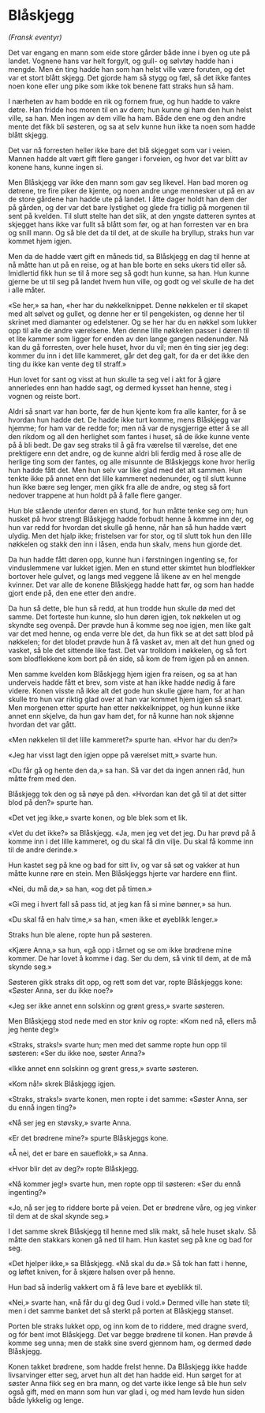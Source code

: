 # Blåskjegg

*(Fransk eventyr)*

Det var engang en mann som eide store gårder både inne i byen og ute på landet. Vognene hans var helt forgylt, og gull- og sølvtøy hadde han i mengde. Men én ting hadde han som han helst ville være foruten, og det var et stort blått skjegg. Det gjorde ham så stygg og fæl, så det ikke fantes noen kone eller ung pike som ikke tok benene fatt straks hun så ham.

I nærheten av ham bodde en rik og fornem frue, og hun hadde to vakre døtre. Han fridde hos moren til en av dem; hun kunne gi ham den hun helst ville, sa han. Men ingen av dem ville ha ham. Både den ene og den andre mente det fikk bli søsteren, og sa at selv kunne hun ikke ta noen som hadde blått skjegg.

Det var nå forresten heller ikke bare det blå skjegget som var i veien. Mannen hadde alt vært gift flere ganger i forveien, og hvor det var blitt av konene hans, kunne ingen si.

Men Blåskjegg var ikke den mann som gav seg likevel. Han bad moren og døtrene, tre fire piker de kjente, og noen andre unge mennesker ut på en av de store gårdene han hadde ute på landet. I åtte dager holdt han dem der på gården, og der var det bare lystighet og glede fra tidlig på morgenen til sent på kvelden. Til slutt stelte han det slik, at den yngste datteren syntes at skjegget hans ikke var fullt så blått som før, og at han forresten var en bra og snill mann. Og så ble det da til det, at de skulle ha bryllup, straks hun var kommet hjem igjen.

Men da de hadde vært gift en måneds tid, sa Blåskjegg en dag til henne at nå måtte han ut på en reise, og at han ble borte en seks ukers tid eller så. Imidlertid fikk hun se til å more seg så godt hun kunne, sa han. Hun kunne gjerne be ut til seg på landet hvem hun ville, og godt og vel skulle de ha det i alle måter.

«Se her,» sa han, «her har du nøkkelknippet. Denne nøkkelen er til skapet med alt sølvet og gullet, og denne her er til pengekisten, og denne her til skrinet med diamanter og edelstener. Og se her har du en nøkkel som lukker opp til alle de andre værelsene. Men denne lille nøkkelen passer i døren til et lite kammer som ligger for enden av den lange gangen nedenunder. Nå kan du gå forresten, over hele huset, hvor du vil; men én ting sier jeg deg: kommer du inn i det lille kammeret, går det deg galt, for da er det ikke den ting du ikke kan vente deg til straff.»

Hun lovet for sant og visst at hun skulle ta seg vel i akt for å gjøre annerledes enn han hadde sagt, og dermed kysset han henne, steg i vognen og reiste bort.

Aldri så snart var han borte, før de hun kjente kom fra alle kanter, for å se hvordan hun hadde det. De hadde ikke turt komme, mens Blåskjegg var hjemme; for ham var de redde for; men nå var de nysgjerrige etter å se all den rikdom og all den herlighet som fantes i huset, så de ikke kunne vente på å bli bedt. De gav seg straks til å gå fra værelse til værelse, det ene prektigere enn det andre, og de kunne aldri bli ferdig med å rose alle de herlige ting som der fantes, og alle misunnte de Blåskjeggs kone hvor herlig hun hadde fått det. Men hun selv var like glad med det alt sammen. Hun tenkte ikke på annet enn det lille kammeret nedenunder, og til slutt kunne hun ikke bære seg lenger, men gikk fra alle de andre, og steg så fort nedover trappene at hun holdt på å falle flere ganger.

Hun ble stående utenfor døren en stund, for hun måtte tenke seg om; hun husket på hvor strengt Blåskjegg hadde forbudt henne å komme inn der, og hun var redd for hvordan det skulle gå henne, når han så hun hadde vært ulydig. Men det hjalp ikke; fristelsen var for stor, og til slutt tok hun den lille nøkkelen og stakk den inn i låsen, enda hun skalv, mens hun gjorde det.

Da hun hadde fått døren opp, kunne hun i førstningen ingenting se, for vinduslemmene var lukket igjen. Men en stund etter skimtet hun blodflekker bortover hele gulvet, og langs med veggene lå likene av en hel mengde kvinner. Det var alle de konene Blåskjegg hadde hatt før, og som han hadde gjort ende på, den ene etter den andre.

Da hun så dette, ble hun så redd, at hun trodde hun skulle dø med det samme. Det forteste hun kunne, slo hun døren igjen, tok nøkkelen ut og skyndte seg ovenpå. Der prøvde hun å komme seg noe igjen, men like galt var det med henne, og enda verre ble det, da hun fikk se at det satt blod på nøkkelen; for det blodet prøvde hun å få vasket av, men alt det hun gned og vasket, så ble det sittende like fast. Det var trolldom i nøkkelen, og så fort som blodflekkene kom bort på én side, så kom de frem igjen på en annen.

Men samme kvelden kom Blåskjegg hjem igjen fra reisen, og sa at han underveis hadde fått et brev, som viste at han ikke hadde nødig å fare videre. Konen visste nå ikke alt det gode hun skulle gjøre ham, for at han skulle tro hun var riktig glad over at han var kommet hjem igjen så snart. Men morgenen etter spurte han etter nøkkelknippet, og hun kunne ikke annet enn skjelve, da hun gav ham det, for nå kunne han nok skjønne hvordan det var gått.

«Men nøkkelen til det lille kammeret?» spurte han. «Hvor har du den?»

«Jeg har visst lagt den igjen oppe på værelset mitt,» svarte hun.

«Du får gå og hente den da,» sa han. Så var det da ingen annen råd, hun måtte frem med den.

Blåskjegg tok den og så nøye på den. «Hvordan kan det gå til at det sitter blod på den?» spurte han.

«Det vet jeg ikke,» svarte konen, og ble blek som et lik.

«Vet du det ikke?» sa Blåskjegg. «Ja, men jeg vet det jeg. Du har prøvd på å komme inn i det lille kammeret, og du skal få din vilje. Du skal få komme inn til de andre derinde.»

Hun kastet seg på kne og bad for sitt liv, og var så søt og vakker at hun måtte kunne røre en stein. Men Blåskjeggs hjerte var hardere enn flint.

«Nei, du må dø,» sa han, «og det på timen.»

«Gi meg i hvert fall så pass tid, at jeg kan få si mine bønner,» sa hun.

«Du skal få en halv time,» sa han, «men ikke et øyeblikk lenger.»

Straks hun ble alene, ropte hun på søsteren.

«Kjære Anna,» sa hun, «gå opp i tårnet og se om ikke brødrene mine kommer. De har lovet å komme i dag. Ser du dem, så vink til dem, at de må skynde seg.»

Søsteren gikk straks dit opp, og rett som det var, ropte Blåskjeggs kone: «Søster Anna, ser du ikke noe?»

«Jeg ser ikke annet enn solskinn og grønt gress,» svarte søsteren.

Men Blåskjegg stod nede med en stor kniv og ropte: «Kom ned nå, ellers må jeg hente deg!»

«Straks, straks!» svarte hun; men med det samme ropte hun opp til søsteren: «Ser du ikke noe, søster Anna?»

«Ikke annet enn solskinn og grønt gress,» svarte søsteren.

«Kom nå!» skrek Blåskjegg igjen.

«Straks, straks!» svarte konen, men ropte i det samme: «Søster Anna, ser du ennå ingen ting?»

«Nå ser jeg en støvsky,» svarte Anna.

«Er det brødrene mine?» spurte Blåskjeggs kone.

«Å nei, det er bare en saueflokk,» sa Anna.

«Hvor blir det av deg?» ropte Blåskjegg.

«Nå kommer jeg!» svarte hun, men ropte opp til søsteren: «Ser du ennå ingenting?»

«Jo, nå ser jeg to riddere borte på veien. Det er brødrene våre, og jeg vinker til dem at de skal skynde seg.»

I det samme skrek Blåskjegg til henne med slik makt, så hele huset skalv. Så måtte den stakkars konen gå ned til ham. Hun kastet seg på kne og bad for seg.

«Det hjelper ikke,» sa Blåskjegg. «Nå skal du dø.» Så tok han fatt i henne, og løftet kniven, for å skjære halsen over på henne.

Hun bad så inderlig vakkert om å få leve bare et øyeblikk til.

«Nei,» svarte han, «nå får du gi deg Gud i vold.» Dermed ville han støte til; men i det samme banket det så sterkt på porten at Blåskjegg stanset.

Porten ble straks lukket opp, og inn kom de to riddere, med dragne sverd, og fór bent imot Blåskjegg. Det var begge brødrene til konen. Han prøvde å komme seg unna; men de stakk sine sverd gjennom ham, og dermed døde Blåskjegg.

Konen takket brødrene, som hadde frelst henne. Da Blåskjegg ikke hadde livsarvinger etter seg, arvet hun alt det han hadde eid. Hun sørget for at søster Anna fikk seg en bra mann, og det varte ikke lenge så ble hun selv også gift, med en mann som hun var glad i, og med ham levde hun siden både lykkelig og lenge.